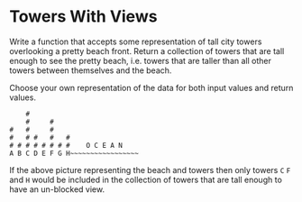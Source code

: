 # Towers With Views
Write a function that accepts some representation of tall city towers
overlooking a pretty beach front. Return a collection of towers that
are tall enough to see the pretty beach, i.e. towers that are taller
than all other towers between themselves and the beach.

Choose your own representation of the data for both input values and return
values.

```
    #     
    #     #   
#   #     #   
#   # #   #   #
# # # # # # # #    O C E A N
A B C D E F G H~~~~~~~~~~~~~~~~~ 
```

If the above picture representing the beach and towers then only towers
`C` `F` and `H` would be included in the collection of towers that are
tall enough to have an un-blocked view.
